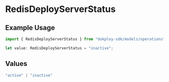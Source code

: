 # RedisDeployServerStatus

## Example Usage

```typescript
import { RedisDeployServerStatus } from "dokploy-sdk/models/operations";

let value: RedisDeployServerStatus = "inactive";
```

## Values

```typescript
"active" | "inactive"
```
